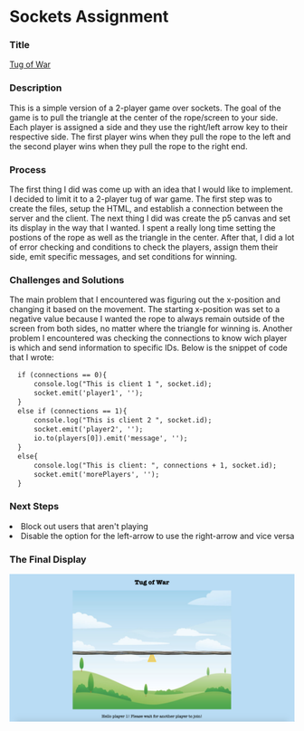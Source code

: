 # Sockets Assignment

### Title
[Tug of War](https://gaudy-antique-clementine.glitch.me)

### Description
This is a simple version of a 2-player game over sockets. The goal of the game is to pull the triangle at the center of the rope/screen to your side. Each player is assigned a side and they use the right/left arrow key to their respective side. The first player wins when they pull the rope to the left and the second player wins when they pull the rope to the right end. 

### Process
The first thing I did was come up with an idea that I would like to implement. I decided to limit it to a 2-player tug of war game. The first step was to create the files, setup the HTML, and establish a connection between the server and the client. 
The next thing I did was create the p5 canvas and set its display in the way that I wanted. I spent a really long time setting the postions of the rope as well as the triangle in the center.
After that, I did a lot of error checking and conditions to check the players, assign them their side, emit specific messages, and set conditions for winning.


### Challenges and Solutions
The main problem that I encountered was figuring out the x-position and changing it based on the movement. The starting x-position was set to a negative value because I wanted the rope to always remain outside of the screen from both sides, no matter where the triangle for winning is. 
Another problem I encountered was checking the connections to know wich player is which and send information to specific IDs. Below is the snippet of code that I wrote:

  ```
    if (connections == 0){
        console.log("This is client 1 ", socket.id);
        socket.emit('player1', '');
    }
    else if (connections == 1){
        console.log("This is client 2 ", socket.id);
        socket.emit('player2', ''); 
        io.to(players[0]).emit('message', '');
    }
    else{
        console.log("This is client: ", connections + 1, socket.id);
        socket.emit('morePlayers', ''); 
    }
```

### Next Steps
 <li> Block out users that aren't playing
 <li> Disable the option for the left-arrow to use the right-arrow and vice versa
  
### The Final Display
<img src="tugOfWar.jpg" alt="drawing" width="800"/>
 
